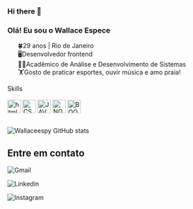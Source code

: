 ### Hi there 👋

### Olá! Eu sou o Wallace Espece
<ul style="list-style-type: none;">
    <li>🍀29 anos | Rio de Janeiro</li>
    <li>🖥️Desenvolvedor frontend</li>
    <li>👨‍💻Acadêmico de Análise e Desenvolvimento de Sistemas</li>
    <li>🏋️Gosto de praticar esportes, ouvir música e amo praia!</li>
</ul>
Skills

<div style="display: Inline_block"><br/>
  
 <img align="center" alt="html" height="30" whidth="30" src="https://cdn.jsdelivr.net/gh/devicons/devicon@latest/icons/html5/html5-original.svg" />
       
<img align="center" alt="CSS" height="30" whidth="30" src="https://cdn.jsdelivr.net/gh/devicons/devicon@latest/icons/css3/css3-original.svg" />

<img align="center" alt="JAVASCRIPT" height="30" whidth="30" src="https://cdn.jsdelivr.net/gh/devicons/devicon@latest/icons/javascript/javascript-original.svg" />



<img align="center" alt="NODEJS" height="30" whidth="30"   src="https://cdn.jsdelivr.net/gh/devicons/devicon@latest/icons/nodejs/nodejs-original.svg" />



<img align="center" alt="BOOTSTRAP" height="30" whidth="30" src="https://cdn.jsdelivr.net/gh/devicons/devicon@latest/icons/bootstrap/bootstrap-original.svg" />

</div><br/>

![Wallaceespy GitHub stats](https://github-readme-stats.vercel.app/api?username=wallaceespy&show_icons=true&theme=tokyonight)

## Entre em contato

![Gmail](https://img.shields.io/badge/Gmail-D14836?style=for-the-badge&logo=gmail&logoColor=white (https://) )


![Linkedin](https://img.shields.io/badge/LinkedIn-0077B5?style=for-the-badge&logo=linkedin&logoColor=white(https://www.linkedin.com/in/wallace-espece-26abb1273/))


![Instagram](https://img.shields.io/badge/Instagram-E4405F?style=for-the-badge&logo=instagram&logoColor=white(https://www.instagram.com/wallaceespy/))



